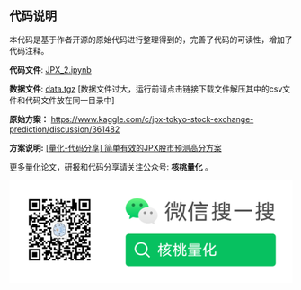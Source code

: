 ## 代码说明

本代码是基于作者开源的原始代码进行整理得到的，完善了代码的可读性，增加了代码注释。

**代码文件**: [JPX_2.ipynb](./JPX_2.ipynb)

**数据文件**: [data.tgz](https://github.com/nutquant/data_jpx_kaggle)  [数据文件过大，运行前请点击链接下载文件解压其中的csv文件和代码文件放在同一目录中]

**原始方案：** https://www.kaggle.com/c/jpx-tokyo-stock-exchange-prediction/discussion/361482

**方案说明:** [[量化-代码分享] 简单有效的JPX股市预测高分方案](https://mp.weixin.qq.com/s?__biz=MzkxOTQzNDEzOA==&mid=2247484495&idx=1&sn=8922030eea3e98361754ef66814e7391&chksm=c1a362baf6d4ebac28b13a0b113dc34962d58bb9b468c131cdf9f89040b5d794a238f7dd8c4c&token=254549462&lang=zh_CN#rd)



更多量化论文，研报和代码分享请关注公众号:  **核桃量化** 。



![](../../images/nutquant_wx.png)
